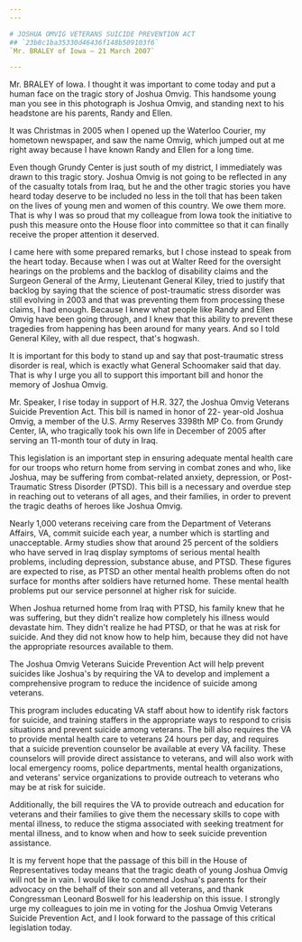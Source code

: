 ```yaml
---
---

# JOSHUA OMVIG VETERANS SUICIDE PREVENTION ACT
## `23b8c1ba35330d46436f148b509103f6`
`Mr. BRALEY of Iowa — 21 March 2007`

---
```



Mr. BRALEY of Iowa. I thought it was important to come today and put 
a human face on the tragic story of Joshua Omvig. This handsome young 
man you see in this photograph is Joshua Omvig, and standing next to 
his headstone are his parents, Randy and Ellen.

It was Christmas in 2005 when I opened up the Waterloo Courier, my 
hometown newspaper, and saw the name Omvig, which jumped out at me 
right away because I have known Randy and Ellen for a long time.

Even though Grundy Center is just south of my district, I immediately 
was drawn to this tragic story. Joshua Omvig is not going to be 
reflected in any of the casualty totals from Iraq, but he and the other 
tragic stories you have heard today deserve to be included no less in 
the toll that has been taken on the lives of young men and women of 
this country. We owe them more. That is why I was so proud that my 
colleague from Iowa took the initiative to push this measure onto the 
House floor into committee so that it can finally receive the proper 
attention it deserved.

I came here with some prepared remarks, but I chose instead to speak 
from the heart today. Because when I was out at Walter Reed for the 
oversight hearings on the problems and the backlog of disability claims 
and the Surgeon General of the Army, Lieutenant General Kiley, tried to 
justify that backlog by saying that the science of post-traumatic 
stress disorder was still evolving in 2003 and that was preventing them 
from processing these claims, I had enough. Because I knew what people 
like Randy and Ellen Omvig have been going through, and I knew that 
this ability to prevent these tragedies from happening has been around 
for many years. And so I told General Kiley, with all due respect, 
that's hogwash.

It is important for this body to stand up and say that post-traumatic 
stress disorder is real, which is exactly what General Schoomaker said 
that day. That is why I urge you all to support this important bill and 
honor the memory of Joshua Omvig.

Mr. Speaker, I rise today in support of H.R. 327, the Joshua Omvig 
Veterans Suicide Prevention Act. This bill is named in honor of 22-
year-old Joshua Omvig, a member of the U.S. Army Reserves 3398th MP Co. 
from Grundy Center, IA, who tragically took his own life in December of 
2005 after serving an 11-month tour of duty in Iraq.

This legislation is an important step in ensuring adequate mental 
health care for our troops who return home from serving in combat zones 
and who, like Joshua, may be suffering from combat-related anxiety, 
depression, or Post-Traumatic Stress Disorder (PTSD). This bill is a 
necessary and overdue step in reaching out to veterans of all ages, and 
their families, in order to prevent the tragic deaths of heroes like 
Joshua Omvig.

Nearly 1,000 veterans receiving care from the Department of Veterans 
Affairs, VA, commit suicide each year, a number which is startling and 
unacceptable. Army studies show that around 25 percent of the soldiers 
who have served in Iraq display symptoms of serious mental health 
problems, including depression, substance abuse, and PTSD. These 
figures are expected to rise, as PTSD an other mental health problems 
often do not surface for months after soldiers have returned home. 
These mental health problems put our service personnel at higher risk 
for suicide.

When Joshua returned home from Iraq with PTSD, his family knew that 
he was suffering, but they didn't realize how completely his illness 
would devastate him. They didn't realize he had PTSD, or that he was at 
risk for suicide. And they did not know how to help him, because they 
did not have the appropriate resources available to them.

The Joshua Omvig Veterans Suicide Prevention Act will help prevent 
suicides like Joshua's by requiring the VA to develop and implement a 
comprehensive program to reduce the incidence of suicide among 
veterans.


This program includes educating VA staff about how to identify risk 
factors for suicide, and training staffers in the appropriate ways to 
respond to crisis situations and prevent suicide among veterans. The 
bill also requires the VA to provide mental health care to veterans 24 
hours per day, and requires that a suicide prevention counselor be 
available at every VA facility. These counselors will provide direct 
assistance to veterans, and will also work with local emergency rooms, 
police departments, mental health organizations, and veterans' service 
organizations to provide outreach to veterans who may be at risk for 
suicide.

Additionally, the bill requires the VA to provide outreach and 
education for veterans and their families to give them the necessary 
skills to cope with mental illness, to reduce the stigma associated 
with seeking treatment for mental illness, and to know when and how to 
seek suicide prevention assistance.

It is my fervent hope that the passage of this bill in the House of 
Representatives today means that the tragic death of young Joshua Omvig 
will not be in vain. I would like to commend Joshua's parents for their 
advocacy on the behalf of their son and all veterans, and thank 
Congressman Leonard Boswell for his leadership on this issue. I 
strongly urge my colleagues to join me in voting for the Joshua Omvig 
Veterans Suicide Prevention Act, and I look forward to the passage of 
this critical legislation today.